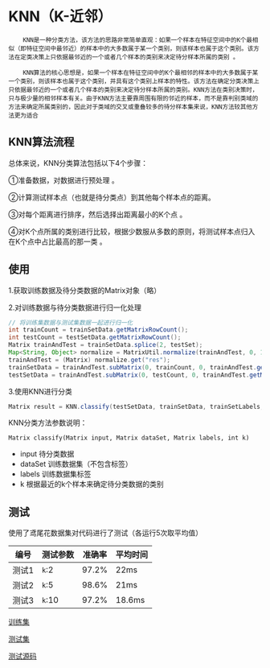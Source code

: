 # KNN（K-近邻）

		KNN是一种分类方法，该方法的思路非常简单直观：如果一个样本在特征空间中的K个最相似（即特征空间中最邻近）的样本中的大多数属于某一个类别，则该样本也属于这个类别。该方法在定类决策上只依据最邻近的一个或者几个样本的类别来决定待分样本所属的类别 。

 		KNN算法的核心思想是，如果一个样本在特征空间中的K个最相邻的样本中的大多数属于某一个类别，则该样本也属于这个类别，并具有这个类别上样本的特性。该方法在确定分类决策上只依据最邻近的一个或者几个样本的类别来决定待分样本所属的类别。KNN方法在类别决策时，只与极少量的相邻样本有关。由于KNN方法主要靠周围有限的邻近的样本，而不是靠判别类域的方法来确定所属类别的，因此对于类域的交叉或重叠较多的待分样本集来说，KNN方法较其他方法更为适合 

## KNN算法流程

总体来说，KNN分类算法包括以下4个步骤：

①准备数据，对数据进行预处理 。

②计算测试样本点（也就是待分类点）到其他每个样本点的距离。

③对每个距离进行排序，然后选择出距离最小的K个点 。

④对K个点所属的类别进行比较，根据少数服从多数的原则，将测试样本点归入在K个点中占比最高的那一类 。

## 使用

1.获取训练数据及待分类数据的Matrix对象（略）

2.对训练数据与待分类数据进行归一化处理

```java
// 将训练集数据与测试集数据一起进行归一化
int trainCount = trainSetData.getMatrixRowCount();
int testCount = testSetData.getMatrixRowCount();
Matrix trainAndTest = trainSetData.splice(2, testSet);
Map<String, Object> normalize = MatrixUtil.normalize(trainAndTest, 0, 1);
trainAndTest = (Matrix) normalize.get("res");
trainSetData = trainAndTest.subMatrix(0, trainCount, 0, trainAndTest.getMatrixColCount());
testSetData = trainAndTest.subMatrix(0, testCount, 0, trainAndTest.getMatrixColCount());

```

3.使用KNN进行分类

```java
Matrix result = KNN.classify(testSetData, trainSetData, trainSetLabels, 5);
```

KNN分类方法参数说明：

```
Matrix classify(Matrix input, Matrix dataSet, Matrix labels, int k)
```

- input  待分类数据
- dataSet 训练数据集（不包含标签）
- labels 训练数据集标签
- k 根据最近的k个样本来确定待分类数据的类别

## 测试

使用了鸢尾花数据集对代码进行了测试（各运行5次取平均值）

| 编号  | 测试参数 | 准确率 | 平均时间 |
| ----- | -------- | ------ | -------- |
| 测试1 | `k`:2    | 97.2%  | 22ms     |
| 测试2 | `k`:5    | 98.6%  | 21ms     |
| 测试3 | `k`:10   | 97.2%  | 18.6ms   |

[训练集][2]

[测试集][3]

[测试源码][4]

[2]:https://github.com/ineedahouse/top-algorithm-set-doc/blob/master/doc/knn/trainData.csv

[3]:https://github.com/ineedahouse/top-algorithm-set-doc/blob/master/doc/knn/testData.csv

[4]:https://github.com/ineedahouse/top-algorithm-set-doc/blob/master/doc/knn/knnTest.java



